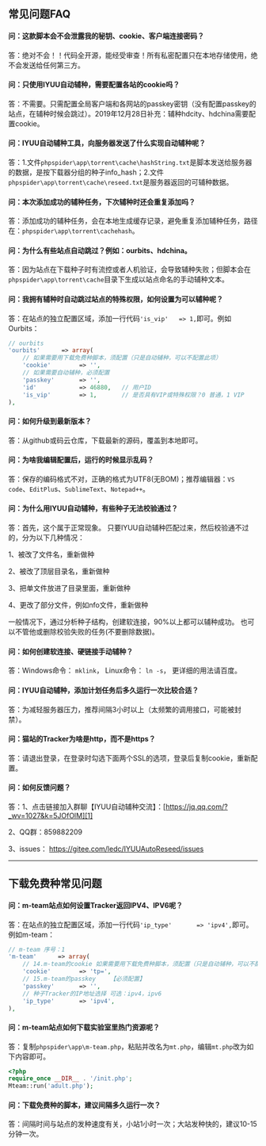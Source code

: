 ## 常见问题FAQ

#### 问：这款脚本会不会泄露我的秘钥、cookie、客户端连接密码？

答：绝对不会！！代码全开源，能经受审查！所有私密配置只在本地存储使用，绝不会发送给任何第三方。

#### 问：只使用IYUU自动辅种，需要配置各站的cookie吗？

答：不需要。只需配置全局客户端和各网站的passkey密钥（没有配置passkey的站点，在辅种时候会跳过）。2019年12月28日补充：辅种hdcity、hdchina需要配置cookie。

#### 问：IYUU自动辅种工具，向服务器发送了什么实现自动辅种呢？

答：1.文件`phpspider\app\torrent\cache\hashString.txt`是脚本发送给服务器的数据，是按下载器分组的种子info_hash；2.文件`phpspider\app\torrent\cache\reseed.txt`是服务器返回的可辅种数据。

#### 问：本次添加成功的辅种任务，下次辅种时还会重复添加吗？

答：添加成功的辅种任务，会在本地生成缓存记录，避免重复添加辅种任务，路径在：`phpspider\app\torrent\cachehash`。

#### 问：为什么有些站点自动跳过？例如：ourbits、hdchina。

答：因为站点在下载种子时有流控或者人机验证，会导致辅种失败；但脚本会在`phpspider\app\torrent\cache`目录下生成以站点命名的手动辅种文本。

#### 问：我拥有辅种时自动跳过站点的特殊权限，如何设置为可以辅种呢？

答：在站点的独立配置区域，添加一行代码`'is_vip'   => 1,`即可。例如Ourbits：

```php
// ourbits
'ourbits'      => array(
	// 如果需要用下载免费种脚本，须配置（只是自动辅种，可以不配置此项）
	'cookie'        => '',
	// 如果需要自动辅种，必须配置
	'passkey'       => '',
	'id' 			=> 46880,	// 用户ID
	'is_vip'		=> 1,		// 是否具有VIP或特殊权限？0 普通，1 VIP
),
```



#### 问：如何升级到最新版本？

答：从github或码云仓库，下载最新的源码，覆盖到本地即可。

#### 问：为啥我编辑配置后，运行的时候显示乱码？

答：保存的编码格式不对，正确的格式为UTF8(无BOM)；推荐编辑器：`VS code`、`EditPlu`s、`SublimeText`、`Notepad++`。

#### 问：为什么用IYUU自动辅种，有些种子无法校验通过？

答：首先，这个属于正常现象。 只要IYUU自动辅种匹配过来，然后校验通不过的，分为以下几种情况： 

1、被改了文件名，重新做种 

2、被改了顶层目录名，重新做种 

3、把单文件放进了目录里面，重新做种 

4、更改了部分文件，例如nfo文件，重新做种

一般情况下，通过分析种子结构，创建软连接，90%以上都可以辅种成功。
也可以不管他或删除校验失败的任务(不要删除数据)。 

#### 问：如何创建软连接、硬链接手动辅种？

答：Windows命令： `mklink`， Linux命令： `ln -s`， 更详细的用法请百度。

#### 问：IYUU自动辅种，添加计划任务后多久运行一次比较合适？

答：为减轻服务器压力，推荐间隔3小时以上（太频繁的调用接口，可能被封禁）。

#### 问：猫站的Tracker为啥是http，而不是https？

答：请退出登录，在登录时勾选下面两个SSL的选项，登录后复制cookie，重新配置。

#### 问：如何反馈问题？

答：1、点击链接加入群聊【IYUU自动辅种交流】：[https://jq.qq.com/?_wv=1027&k=5JOfOlM][1]

2、QQ群：859882209

3、issues： https://gitee.com/ledc/IYUUAutoReseed/issues 



------

## 下载免费种常见问题

#### 问：m-team站点如何设置Tracker返回IPV4、IPV6呢？

答：在站点的独立配置区域，添加一行代码`'ip_type'		=> 'ipv4',`即可。例如m-team：

```php
// m-team 序号：1
'm-team'      => array(
	// 14.m-team的cookie	如果需要用下载免费种脚本，须配置（只是自动辅种，可以不配置此项）
	'cookie'        => 'tp=',
	// 15.m-team的passkey	【必须配置】
	'passkey'       => '',
	// 种子Tracker的IP地址选择 可选：ipv4，ipv6
	'ip_type'		=> 'ipv4',
),
```

#### 问：m-team站点如何下载实验室里热门资源呢？

答：复制`phpspider\app\m-team.php`，粘贴并改名为`mt.php`，编辑`mt.php`改为如下内容即可。

```php
<?php
require_once __DIR__ . '/init.php';
Mteam::run('adult.php');
```

#### 问：下载免费种的脚本，建议间隔多久运行一次？

答：间隔时间与站点的发种速度有关，小站1小时一次；大站发种快的，建议10-15分钟一次。

